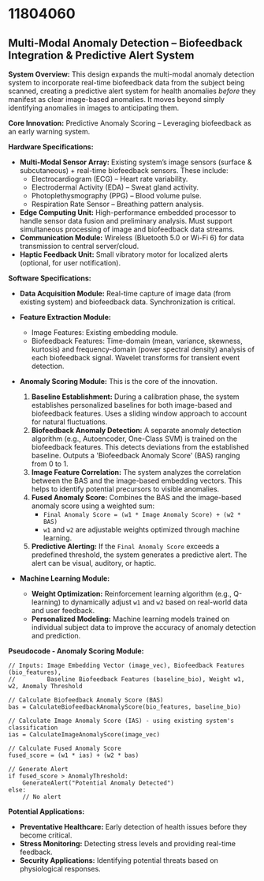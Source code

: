 # 11804060

## Multi-Modal Anomaly Detection – Biofeedback Integration & Predictive Alert System

**System Overview:** This design expands the multi-modal anomaly detection system to incorporate real-time biofeedback data from the subject being scanned, creating a predictive alert system for health anomalies *before* they manifest as clear image-based anomalies. It moves beyond simply identifying anomalies in images to anticipating them.

**Core Innovation:** Predictive Anomaly Scoring – Leveraging biofeedback as an early warning system.

**Hardware Specifications:**

*   **Multi-Modal Sensor Array:**  Existing system’s image sensors (surface & subcutaneous) + real-time biofeedback sensors. These include:
    *   Electrocardiogram (ECG) – Heart rate variability.
    *   Electrodermal Activity (EDA) – Sweat gland activity.
    *   Photoplethysmography (PPG) – Blood volume pulse.
    *   Respiration Rate Sensor – Breathing pattern analysis.
*   **Edge Computing Unit:** High-performance embedded processor to handle sensor data fusion and preliminary analysis.  Must support simultaneous processing of image and biofeedback data streams.
*   **Communication Module:** Wireless (Bluetooth 5.0 or Wi-Fi 6) for data transmission to central server/cloud.
*   **Haptic Feedback Unit:** Small vibratory motor for localized alerts (optional, for user notification).

**Software Specifications:**

*   **Data Acquisition Module:** Real-time capture of image data (from existing system) and biofeedback data. Synchronization is critical.
*   **Feature Extraction Module:** 
    *   Image Features: Existing embedding module.
    *   Biofeedback Features: Time-domain (mean, variance, skewness, kurtosis) and frequency-domain (power spectral density) analysis of each biofeedback signal. Wavelet transforms for transient event detection.
*   **Anomaly Scoring Module:** This is the core of the innovation.
    1.  **Baseline Establishment:**  During a calibration phase, the system establishes personalized baselines for both image-based and biofeedback features.  Uses a sliding window approach to account for natural fluctuations.
    2.  **Biofeedback Anomaly Detection:** A separate anomaly detection algorithm (e.g., Autoencoder, One-Class SVM) is trained on the biofeedback features.  This detects deviations from the established baseline.  Outputs a 'Biofeedback Anomaly Score' (BAS) ranging from 0 to 1.
    3.  **Image Feature Correlation:** The system analyzes the correlation between the BAS and the image-based embedding vectors. This helps to identify potential precursors to visible anomalies.
    4.  **Fused Anomaly Score:**  Combines the BAS and the image-based anomaly score using a weighted sum:
        *   `Final Anomaly Score = (w1 * Image Anomaly Score) + (w2 * BAS)`
        *   `w1` and `w2` are adjustable weights optimized through machine learning.
    5.  **Predictive Alerting:** If the `Final Anomaly Score` exceeds a predefined threshold, the system generates a predictive alert. The alert can be visual, auditory, or haptic.

*   **Machine Learning Module:**
    *   **Weight Optimization:**  Reinforcement learning algorithm (e.g., Q-learning) to dynamically adjust `w1` and `w2` based on real-world data and user feedback.
    *   **Personalized Modeling:**  Machine learning models trained on individual subject data to improve the accuracy of anomaly detection and prediction.

**Pseudocode - Anomaly Scoring Module:**

```
// Inputs: Image Embedding Vector (image_vec), Biofeedback Features (bio_features),
//         Baseline Biofeedback Features (baseline_bio), Weight w1, w2, Anomaly Threshold

// Calculate Biofeedback Anomaly Score (BAS)
bas = CalculateBiofeedbackAnomalyScore(bio_features, baseline_bio)

// Calculate Image Anomaly Score (IAS) - using existing system's classification
ias = CalculateImageAnomalyScore(image_vec)

// Calculate Fused Anomaly Score
fused_score = (w1 * ias) + (w2 * bas)

// Generate Alert
if fused_score > AnomalyThreshold:
    GenerateAlert("Potential Anomaly Detected")
else:
    // No alert
```

**Potential Applications:**

*   **Preventative Healthcare:** Early detection of health issues before they become critical.
*   **Stress Monitoring:**  Detecting stress levels and providing real-time feedback.
*   **Security Applications:**  Identifying potential threats based on physiological responses.